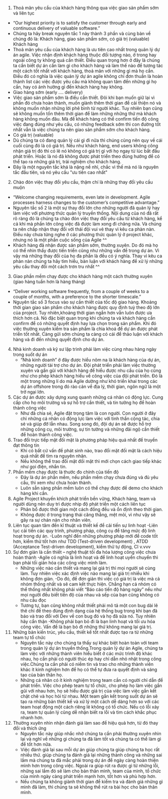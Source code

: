 ﻿
1. Thoả mãn yêu cầu của khách hàng thông qua việc giao sản phẩm sớm và liên tục
- “Our highest priority is to satisfy the customer through early and continuous delivery of valuable software.”
- Chúng ta hãy break nguyên tắc 1 này thành 3 phần và cùng bàn về chúng đó là: Khách hàng, giao sản phẩm sớm, có giá trị (valuable)
Khách hàng
- Thoả mãn yêu cầu của khách hàng là ưu tiên cao nhất trong quản lý dự án agile. Việc nhận định khách hàng thuộc đối tượng nào, ở trong hay ngoài công ty không quá cần thiết. Điều quan trọng hơn ở đây là chúng ta cần biết dự án cần làm gì cho khách hàng và làm thế nào để tương tác một cách tốt nhất với khách hàng, thoả mãn với những gì mà họ cần. Điều đó có nghĩa là việc quản lý dự án agile không chỉ đơn thuần là hoàn thành list các việc được yêu cầu mà không quan tâm đến những gì họ cần, hay có ảnh hưởng gì đến khách hàng hay không.
- Giao hàng sớm (early .... delivery)
- Việc giao sản phẩm sớm là điều cần thiết. Đôi khi bạn muốn giữ lại vì phần đó chưa hoàn thành, muốn giành thêm thời gian để cải thiện nó và không muốn nhận những lời phê bình từ người khác. Tuy nhiên bạn cũng sẽ không muốn tốn thêm thời gian để làm những những thứ mà khách hàng không muốn đâu. Mà để khách hàng có thể confirm tiến độ công việc đang đúng như yêu cầu, có những feedback sớm thì con đường tốt nhất vẫn là việc chúng ta nên giao sản phẩm sớm cho khách hàng.
- Có giá trị (valuable)
- Dù chúng ta có đang quản lý cái gì đi nữa thì chúng cũng nên quy về cái cuối cùng đó là có giá trị. Nếu như khách hàng, end users không công nhận giá trị đó thì có lẽ nó không có giá trị gì với họ ngay từ lúc bắt đầu phát triển. Hoặc là nó đã không được phát triển theo đúng hướng để có thể tạo ra những giá trị, trải nghiệm cho khách hàng.
- Đây là một nguyên tắc khá là nặng nề nhỉ, chắc vì thế mà nó là nguyên tắc đầu tiên, và nó yêu cầu "ưu tiên cao nhất"
2. Chào đón việc thay đổi yêu cầu, thậm chí là những thay đổi yêu cầu muộn
- “Welcome changing requirements, even late in development. Agile processes harness changes to the customer’s competitive advantage.”
- Nguyên tắc số 2 là một sự thay đổi lớn cho những người đã quản lý hay làm việc với phương thức quản lý truyền thống. Nội dung của nó đã rất rõ ràng đó là chúng ta chào đón việc thay đổi yêu cầu từ khách hàng, kể cả khi mà phần lớn công việc đã được làm xong đi chăng nữa. Và chúng ta nên chấp nhận thay đổi với thái đội vui vẻ thay vì kêu ca phàn nàn. Điều này chưa từng nghe ở các phương thức quản lý ở project khác, nhưng nó là một phần cuộc sống của Agile ^^
- Khách hàng đã nhận được sản phẩm sớm, thường xuyên. Do đó mà họ có thể nhìn thấy được tiến triển cũng như những vấn đề trong dự án. Vì vậy mà những thay đổi của họ đa phần là đều có ý nghĩa. Thay vì kêu ca phàn nàn chúng ta hãy tìm hiểu, bàn luận với khách hàng để xử lý những yêu cầu thay đổi một cách trơn tru nhất ^^
3. Giao phần mềm chạy được cho khách hàng một cách thường xuyên (giao hàng tuần hơn là hàng tháng)
- “Deliver working software frequently, from a couple of weeks to a couple of months, with a preference to the shorter timescale.”
- Nguyên tắc số 3 focus vào sự cần thiết của tốc độ giao hàng. Khoảng thời gian giao sản phẩm cho khách hàng được quy định tuỳ theo độ lớn của project. Tuy nhiên,khoảng thời gian ngắn hơn vẫn luôn được ưa thích hơn cả. Nó đặc biệt quan trọng khi chúng ta và khách hàng cần confirm để có những quyết định hay lựa chọn trong sản phẩm. Khi đó việc thường xuyên kiểm tra sản phẩm là chìa khoá để dự án được phát triển tốt nhất. Càng gửi sớm chúng ta càng có cái để thảo luận với khách hàng và đi đến những quyết định cho dự án.
4. Nhà kinh doanh và kỹ sư lập trình phải làm việc cùng nhau hàng ngày trong suốt dự án
	- “Nhà kinh doanh” ở đây được hiểu nôm na là khách hàng của dự án, những người tài trợ cho dự án. Đội phát triển phải làm việc thường xuyên và gần gũi với khách hàng để hiểu được nhu cầu của họ cũng như cho phép khách hàng hiểu về công việc của đội phát triển. Đó là một trong những lí do mà Agile dường như khó triển khai trong các dự án offshore trong đó rào cản về địa lý, thời gian, ngôn ngữ là một trở ngại lớn.
5. Các dự án được xây dựng xung quanh những cá nhân có động lực. Cung cấp cho họ môi trường và sự hỗ trợ cần thiết, và tin tưởng họ để hoàn thành công việc
	- Như đã chia sẻ, Agile đặt trọng tâm là con người. Con người ở đây chỉ những cá nhân có động lực làm việc với tinh thần cộng tác, chia sẻ và giúp đỡ lẫn nhau. Song song đó, đội dự án sẽ được hỗ trợ những công cụ, môi trường, sự tin tưởng và những đãi ngộ cần thiết để hoàn thành công việc.
6. Trao đổi trực tiếp mặt đối mặt là phương pháp hiệu quả nhất để truyền đạt thông tin
	- Khi có bất cứ vấn đề phát sinh nào, trao đổi mặt đối mặt là cách hiệu quả nhất để tìm ra nguyên nhân.
	- Nếu không thể trao đổi mặt đối mặt thì mới chọn cách giao tiếp khác như gọi điện, nhắn tin.
7. Phần mềm chạy được là thước đo chính của tiến độ
	- Đây là dự án phần mềm, nếu phần mềm chạy chưa đúng và đủ yêu cầu, thì xem như chưa hoàn thành.
	- Luôn sẵn sàng phần mềm luôn có thể chạy được để demo cho khách hàng khi cần.
8. Agile Project khuyến khích phát triển bền vững, Khách hàng, team và người dùng nên duy trì được nhip độ phát triển một cách liên tục
	- Phân bổ được thời gian một cách đồng đều và ổn định theo thời gian.
	- Không được ở trong trạng thái căng thẳng, mệt mỏi, vì như vậy sẽ gây ra sự chán nản cho nhân viên.
9. Liên tục quan tâm đến kĩ thuật và thiết kế để cải tiến sự linh hoạt
        -Liên tục cải tiến các quy trình, phương pháp, công cụ để tăng mức độ linh hoạt trong dự án. 
        -Luôn nghĩ đến những phương pháp mới để code tốt hơn, kiểm thử tốt hơn như TDD (Test-driven development) , ATDD (Acceptance 		Test-driven development), kiểm thử tự động, CI v.vvv
10. Sự đơn giản là cần thiết – nghệ thuật tối đa hóa lượng công việc chưa hoàn thành
	-Agile có nghĩa là linh hoạt và để linh hoạt uyển chuyển thì bạn phải tối giản hóa các công việc mình làm.
	- Những việc nào cần thiết và mang lại giá trị thì mọi người sẽ cùng làm. Tuy nhiên việc xác định việc nào mang lại giá trị 		  nhiều khi không đơn giản.
	-Do đó, để đơn giản thì việc có giá trị là việc mà cả nhóm thống nhất và sẽ cam kết thực hiện. Chẳng hạn cả nhóm có thể thống 		 nhất không phải viết “Báo cáo tiến độ hàng ngày” nếu như mọi người đều biết tiến độ của nhau và sếp của bạn cũng không có nhu              cầu đọc
	- Tương tự, bạn cũng không nhất thiết phải mô tả một con bug dài lê thê chỉ để theo đúng định dạng của hệ thống bug trong khi 		   bạn đã báo và trao đổi với Dev về con bug đó và họ đã sửa nó. Tuy nhiên hãy cẩn thận
	-Không phải bạn bỏ đi là bạn linh hoạt và tối ưu hóa công việc. Vấn đề là bạn bỏ đi những thứ không mang lại giá trị.
11. Những bản kiến trúc, yêu cầu, thiết kế tốt nhất được tạo ra từ những team tự tổ chức
	- Nguyên tắc này cho chúng ta thấy sự khác biệt hoàn toàn với team trong quản lý dự án truyền thống.Trong quản lý dự án Agile, chúng ta làm việc với những thành viên hiểu biết ở các mức trình độ khác nhau, họ cần phải có người thúc ép hay chỉ dẫn nhỏ nhặt trong công việc.Chúng ta cần phải có niềm tin và trao cho những thành viên khác ít kinh nghiệm hơn để họ có thể tự đưa ra quyết định và sáng tạo của bản thân họ.
	- Những cá nhân có ít kinh nghiệm trong team cần có người chỉ dẫn để phát triển.
Việc cho phép team tự tổ chức, cho phép họ làm việc gần gũi với nhau hơn, họ sẽ hiểu được giá trị của việc làm việc gắn kết chặt chẽ và học hỏi từ nhau. Một team gắn kết trong suốt dự án sẽ tạo ra những bản thiết kế và xử lý một cách dễ dàng hơn so với các team hoạt động một cách riêng lẻ không có tổ chức. Nếu có lỗi xảy ra, team tự quản lý cũng dễ nhận biết ra lỗi và tìm cách khắc phục nhanh hơn.
12. Thường xuyên nhìn nhận đánh giá làm sao để hiệu quả hơn, từ đó thay đổi và thích ứng
	- Nguyên tắc này giúp nhắc nhở chúng ta cần phải thường xuyên nhìn lại và nghĩ về những gì chúng ta đã làm tốt và chúng ta có thể làm gì để tốt hơn nữa.
	- Việc đánh giá lại sau mỗi dự án giúp chúng ta giúp chúng ta học rất nhiều thứ. giúp chúng ta đánh giá lại những thành công và những sai lầm mà chúng ta đã mắc phải trong dự án để ngày càng hoàn thiện mình hơn trong công việc. Ngoài ra giúp rút ra được gì từ những lỗi, những sai lầm đó sẽ làm cho bản thân mình, team của mình, tổ chức của mình ngày càng phát triển mạnh hơn, tốt hơn và phù hợp hơn.
	- Nếu chúng ta không giành thời gian để kiểm tra và đánh giá những gì mình đã làm, thì chúng ta sẽ không thể rút ra bài học cho bản thân mình.